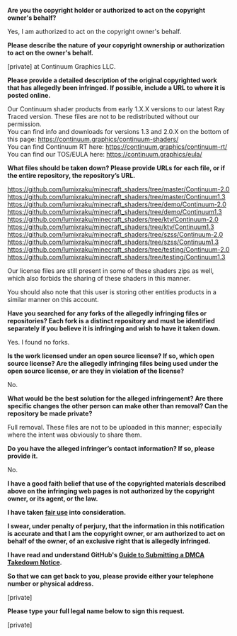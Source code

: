 **Are you the copyright holder or authorized to act on the copyright owner's behalf?**

Yes, I am authorized to act on the copyright owner's behalf.

**Please describe the nature of your copyright ownership or authorization to act on the owner's behalf.**

[private] at Continuum Graphics LLC.

**Please provide a detailed description of the original copyrighted work that has allegedly been infringed. If possible, include a URL to where it is posted online.**

Our Continuum shader products from early 1.X.X versions to our latest Ray Traced version. These files are not to be redistributed without our permission.  
You can find info and downloads for versions 1.3 and 2.0.X on the bottom of this page: https://continuum.graphics/continuum-shaders/  
You can find Continuum RT here: https://continuum.graphics/continuum-rt/  
You can find our TOS/EULA here: https://continuum.graphics/eula/

**What files should be taken down? Please provide URLs for each file, or if the entire repository, the repository’s URL.**

https://github.com/lumixraku/minecraft_shaders/tree/master/Continuum-2.0  
https://github.com/lumixraku/minecraft_shaders/tree/master/Continuum1.3  
https://github.com/lumixraku/minecraft_shaders/tree/demo/Continuum-2.0  
https://github.com/lumixraku/minecraft_shaders/tree/demo/Continuum1.3  
https://github.com/lumixraku/minecraft_shaders/tree/ktv/Continuum-2.0  
https://github.com/lumixraku/minecraft_shaders/tree/ktv/Continuum1.3  
https://github.com/lumixraku/minecraft_shaders/tree/szss/Continuum-2.0  
https://github.com/lumixraku/minecraft_shaders/tree/szss/Continuum1.3  
https://github.com/lumixraku/minecraft_shaders/tree/testing/Continuum-2.0  
https://github.com/lumixraku/minecraft_shaders/tree/testing/Continuum1.3

Our license files are still present in some of these shaders zips as well, which also forbids the sharing of these shaders in this manner.

You should also note that this user is storing other entities products in a similar manner on this account.

**Have you searched for any forks of the allegedly infringing files or repositories? Each fork is a distinct repository and must be identified separately if you believe it is infringing and wish to have it taken down.**

Yes. I found no forks.

**Is the work licensed under an open source license? If so, which open source license? Are the allegedly infringing files being used under the open source license, or are they in violation of the license?**

No.

**What would be the best solution for the alleged infringement? Are there specific changes the other person can make other than removal? Can the repository be made private?**

Full removal. These files are not to be uploaded in this manner; especially where the intent was obviously to share them.

**Do you have the alleged infringer’s contact information? If so, please provide it.**

No.

**I have a good faith belief that use of the copyrighted materials described above on the infringing web pages is not authorized by the copyright owner, or its agent, or the law.**

**I have taken <a href="https://www.lumendatabase.org/topics/22">fair use</a> into consideration.**

**I swear, under penalty of perjury, that the information in this notification is accurate and that I am the copyright owner, or am authorized to act on behalf of the owner, of an exclusive right that is allegedly infringed.**

**I have read and understand GitHub's <a href="https://docs.github.com/articles/guide-to-submitting-a-dmca-takedown-notice/">Guide to Submitting a DMCA Takedown Notice</a>.**

**So that we can get back to you, please provide either your telephone number or physical address.**

[private]

**Please type your full legal name below to sign this request.**

[private]

